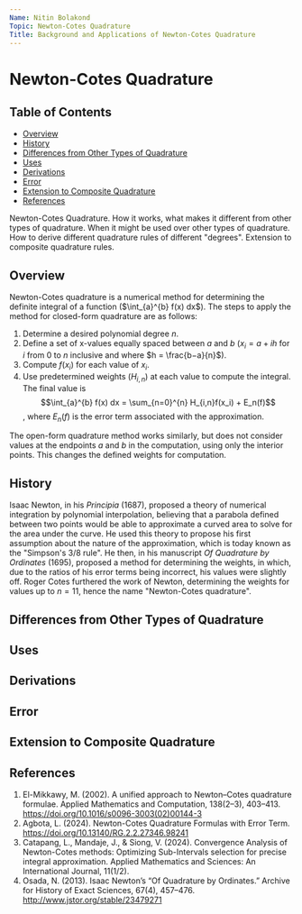 ```yaml
---
Name: Nitin Bolakond
Topic: Newton-Cotes Quadrature
Title: Background and Applications of Newton-Cotes Quadrature
---
```


# Newton-Cotes Quadrature

## Table of Contents
- [Overview](#Overview)
- [History](#History)
- [Differences from Other Types of Quadrature](#Differences-from-Other-Types-of-Quadrature)
- [Uses](#Uses)
- [Derivations](#Derivations)
- [Error](#Error)
- [Extension to Composite Quadrature](#Extension-to-Composite-Quadrature)
- [References](#References)

Newton-Cotes Quadrature. How it works, what makes it different from other types of quadrature. When it might be used over other types of quadrature. How to derive different quadrature rules of different "degrees". Extension to composite quadrature rules.
## Overview
Newton-Cotes quadrature is a numerical method for determining the definite integral of a function ($\int_{a}^{b} f(x) dx\$). The steps to apply the method for closed-form quadrature are as follows:
1. Determine a desired polynomial degree $n$.
2. Define a set of x-values equally spaced between $a$ and $b$ ($x_i= a+ih$ for $i$ from 0 to $n$ inclusive and where $h = \frac{b−a}{n}$).
3. Compute $f(x_i)$ for each value of $x_i$.
4. Use predetermined weights ($H_{i,n}$) at each value to compute the integral. The final value is
   $$\int_{a}^{b} f(x) dx = \sum_{n=0}^{n} H_{i,n}f(x_i) + E_n(f)$$
   , where $E_n(f)$ is the error term associated with the approximation.

The open-form quadrature method works similarly, but does not consider values at the endpoints $a$ and $b$ in the computation, using only the interior points. This changes the defined weights for computation.
## History
Isaac Newton, in his *Principia* (1687), proposed a theory of numerical integration by polynomial interpolation, believing that a parabola defined between two points would be able to approximate a curved area to solve for the area under the curve. He used this theory to propose his first assumption about the nature of the approximation, which is today known as the "Simpson's 3/8 rule". He then, in his manuscript *Of Quadrature by Ordinates* (1695), proposed a method for determining the weights, in which, due to the ratios of his error terms being incorrect, his values were slightly off. Roger Cotes furthered the work of Newton, determining the weights for values up to $n = 11$, hence the name "Newton-Cotes quadrature". 
## Differences from Other Types of Quadrature
## Uses
## Derivations
## Error
## Extension to Composite Quadrature
## References
1. El-Mikkawy, M. (2002). A unified approach to Newton–Cotes quadrature formulae. Applied Mathematics and Computation, 138(2–3), 403–413. https://doi.org/10.1016/s0096-3003(02)00144-3
2. Agbota, L. (2024). Newton-Cotes Quadrature Formulas with Error Term. https://doi.org/10.13140/RG.2.2.27346.98241
3. Catapang, L., Mandaje, J., & Siong, V. (2024). Convergence Analysis of Newton-Cotes methods: Optimizing Sub-Intervals selection for precise integral approximation. Applied Mathematics and Sciences: An International Journal, 11(1/2).
4. Osada, N. (2013). Isaac Newton’s “Of Quadrature by Ordinates.” Archive for History of Exact Sciences, 67(4), 457–476. http://www.jstor.org/stable/23479271
